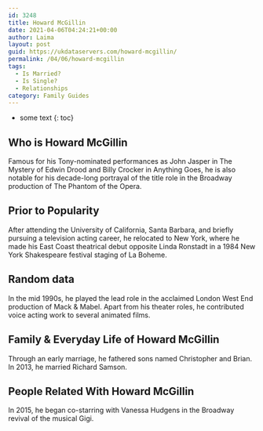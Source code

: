 ```yaml
---
id: 3248
title: Howard McGillin
date: 2021-04-06T04:24:21+00:00
author: Laima
layout: post
guid: https://ukdataservers.com/howard-mcgillin/
permalink: /04/06/howard-mcgillin
tags:
  - Is Married?
  - Is Single?
  - Relationships
category: Family Guides
---
```


* some text
{: toc}


## Who is Howard McGillin
                  
                  
                  
Famous for his Tony-nominated performances as John Jasper in The Mystery of Edwin Drood and Billy Crocker in Anything Goes, he is also notable for his decade-long portrayal of the title role in the Broadway production of The Phantom of the Opera.
                  
              
            
              
            
                
                
                
## Prior to Popularity
                  
                  
                  
After attending the University of California, Santa Barbara, and briefly pursuing a television acting career, he relocated to New York, where he made his East Coast theatrical debut opposite Linda Ronstadt in a 1984 New York Shakespeare festival staging of La Boheme.
                  
              
            
              
            
                
                
                
## Random data
                  
                  
                  
In the mid 1990s, he played the lead role in the acclaimed London West End production of Mack & Mabel. Apart from his theater roles, he contributed voice acting work to several animated films.
                  
              
            
              
            
                
                
                
## Family & Everyday Life of Howard McGillin
                  
                  
                  
Through an early marriage, he fathered sons named Christopher and Brian. In 2013, he married Richard Samson.
                  
              
            
              
            
                
                
                
## People Related With Howard McGillin
                  
                  
                  
In 2015, he began co-starring with Vanessa Hudgens in the Broadway revival of the musical Gigi.
                  
              
            
              
            
                
              
            
              
              
            
            
              
            
          
          
          